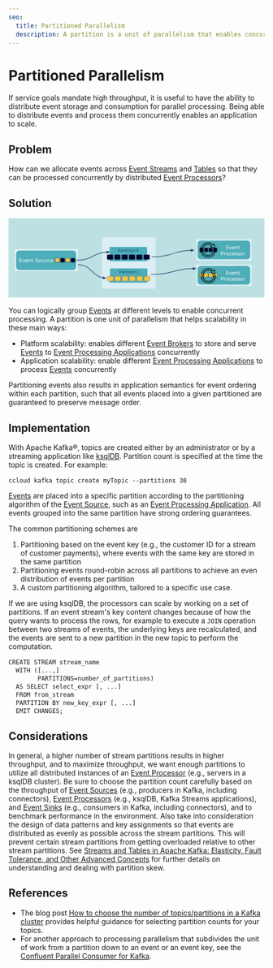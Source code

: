 ```yaml
---
seo:
  title: Partitioned Parallelism
  description: A partition is a unit of parallelism that enables concurrent reading, writing, and processing of events at scale.
---
```


# Partitioned Parallelism
If service goals mandate high throughput, it is useful to have the ability to distribute event storage and consumption for parallel processing.
Being able to distribute events and process them concurrently enables an application to scale.

## Problem
How can we allocate events across [Event Streams](../event-stream/event-streams.md) and [Tables](../table/table.md) so that they can be processed concurrently by distributed [Event Processors](../event-processing/event-processor.md)?

## Solution
![partitioned-parallelism](../img/partitioned-parallelism.png)

You can logically group [Events](../event/event.md) at different levels to enable concurrent processing.
A partition is one unit of parallelism that helps scalability in these main ways:

* Platform scalability: enables different [Event Brokers](../event-stream/event-broker.md) to store and serve [Events](../event/event.md) to [Event Processing Applications](../event-processing/event-processing-application.md) concurrently
* Application scalability: enable different [Event Processing Applications](../event-processing/event-processing-application.md) to process [Events](../event/event.md) concurrently

Partitioning events also results in application semantics for event ordering within each partition, such that all events placed into a given partitioned are guaranteed to preserve message order.

## Implementation
With Apache Kafka®, topics are created either by an administrator or by a streaming application like [ksqlDB](https://ksqldb.io). Partition count is specified at the time the topic is created.  For example:

```
ccloud kafka topic create myTopic --partitions 30
```

[Events](../event/event.md) are placed into a specific partition according to the partitioning algorithm of the [Event Source](../event-source/event-source.md), such as an [Event Processing Application](../event-processing/event-processing-application.md).
All events grouped into the same partition have strong ordering guarantees.

The common partitioning schemes are

1. Partitioning based on the event key (e.g., the customer ID for a stream of customer payments), where events with the same key are stored in the same partition
2. Partitioning events round-robin across all partitions to achieve an even distribution of events per partition
3. A custom partitioning algorithm, tailored to a specific use case.

If we are using ksqlDB, the processors can scale by working on a set of partitions.
If an event stream's key content changes because of how the query wants to process the rows, for example to execute a `JOIN` operation between two streams of events, the underlying keys are recalculated, and the events are sent to a new partition in the new topic to perform the computation.

```
CREATE STREAM stream_name
  WITH ([...,]
        PARTITIONS=number_of_partitions)
  AS SELECT select_expr [, ...]
  FROM from_stream
  PARTITION BY new_key_expr [, ...]
  EMIT CHANGES;
```

## Considerations
In general, a higher number of stream partitions results in higher throughput, and to maximize throughput, we want enough partitions to utilize all distributed instances of an [Event Processor](../event-processing/event-processor.md) (e.g., servers in a ksqlDB cluster).
Be sure to choose the partition count carefully based on the throughput of [Event Sources](../event-source/event-source.md) (e.g., producers in Kafka, including connectors), [Event Processors](../event-processing/event-processor.md) (e.g., ksqlDB, Kafka Streams applications), and [Event Sinks](../event-sink/event-sink.md) (e.g., consumers in Kafka, including connectors), and to benchmark performance in the environment.
Also take into consideration the design of data patterns and key assignments so that events are distributed as evenly as possible across the stream partitions.
This will prevent certain stream partitions from getting overloaded relative to other stream partitions. See [Streams and Tables in Apache Kafka: Elasticity, Fault Tolerance, and Other Advanced Concepts](https://www.confluent.io/blog/kafka-streams-tables-part-4-elasticity-fault-tolerance-advanced-concepts/) for further details on understanding and dealing with partition skew.

## References
* The blog post [How to choose the number of topics/partitions in a Kafka cluster](https://www.confluent.io/blog/how-choose-number-topics-partitions-kafka-cluster) provides helpful guidance for selecting partition counts for your topics.
* For another approach to processing parallelism that subdivides the unit of work from a partition down to an event or an event key, see the [Confluent Parallel Consumer for Kafka](https://github.com/confluentinc/parallel-consumer).

